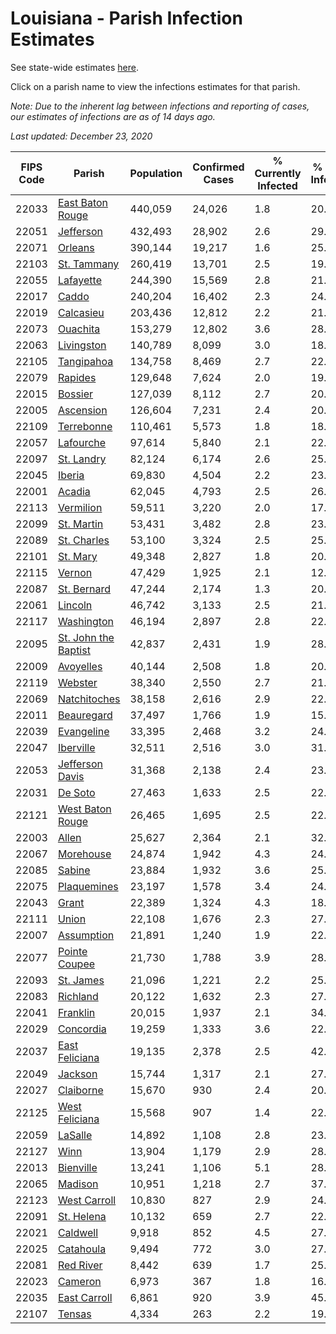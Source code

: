 # Louisiana - Parish Infection Estimates

See state-wide estimates [here](/infections/us-la).

Click on a parish name to view the infections estimates for that parish.

*Note: Due to the inherent lag between infections and reporting of cases, our estimates of infections are as of 14 days ago.*

*Last updated: December 23, 2020*

|   FIPS Code |                                       Parish |   Population |   Confirmed Cases |   % Currently Infected |   % Total Infected |
|-------------|----------------------------------------------|--------------|-------------------|------------------------|--------------------|
|       22033 |         [East Baton Rouge](east-baton-rouge) |      440,059 |            24,026 |                    1.8 |               20.1 |
|       22051 |                       [Jefferson](jefferson) |      432,493 |            28,902 |                    2.6 |               29.5 |
|       22071 |                           [Orleans](orleans) |      390,144 |            19,217 |                    1.6 |               25.6 |
|       22103 |                   [St. Tammany](st.-tammany) |      260,419 |            13,701 |                    2.5 |               19.1 |
|       22055 |                       [Lafayette](lafayette) |      244,390 |            15,569 |                    2.8 |               21.5 |
|       22017 |                               [Caddo](caddo) |      240,204 |            16,402 |                    2.3 |               24.9 |
|       22019 |                       [Calcasieu](calcasieu) |      203,436 |            12,812 |                    2.2 |               21.7 |
|       22073 |                         [Ouachita](ouachita) |      153,279 |            12,802 |                    3.6 |               28.4 |
|       22063 |                     [Livingston](livingston) |      140,789 |             8,099 |                    3.0 |               18.7 |
|       22105 |                     [Tangipahoa](tangipahoa) |      134,758 |             8,469 |                    2.7 |               22.1 |
|       22079 |                           [Rapides](rapides) |      129,648 |             7,624 |                    2.0 |               19.9 |
|       22015 |                           [Bossier](bossier) |      127,039 |             8,112 |                    2.7 |               20.5 |
|       22005 |                       [Ascension](ascension) |      126,604 |             7,231 |                    2.4 |               20.6 |
|       22109 |                     [Terrebonne](terrebonne) |      110,461 |             5,573 |                    1.8 |               18.5 |
|       22057 |                       [Lafourche](lafourche) |       97,614 |             5,840 |                    2.1 |               22.7 |
|       22097 |                     [St. Landry](st.-landry) |       82,124 |             6,174 |                    2.6 |               25.2 |
|       22045 |                             [Iberia](iberia) |       69,830 |             4,504 |                    2.2 |               23.2 |
|       22001 |                             [Acadia](acadia) |       62,045 |             4,793 |                    2.5 |               26.8 |
|       22113 |                       [Vermilion](vermilion) |       59,511 |             3,220 |                    2.0 |               17.9 |
|       22099 |                     [St. Martin](st.-martin) |       53,431 |             3,482 |                    2.8 |               23.2 |
|       22089 |                   [St. Charles](st.-charles) |       53,100 |             3,324 |                    2.5 |               25.5 |
|       22101 |                         [St. Mary](st.-mary) |       49,348 |             2,827 |                    1.8 |               20.9 |
|       22115 |                             [Vernon](vernon) |       47,429 |             1,925 |                    2.1 |               12.9 |
|       22087 |                   [St. Bernard](st.-bernard) |       47,244 |             2,174 |                    1.3 |               20.2 |
|       22061 |                           [Lincoln](lincoln) |       46,742 |             3,133 |                    2.5 |               21.3 |
|       22117 |                     [Washington](washington) |       46,194 |             2,897 |                    2.8 |               22.9 |
|       22095 | [St. John the Baptist](st.-john-the-baptist) |       42,837 |             2,431 |                    1.9 |               28.1 |
|       22009 |                       [Avoyelles](avoyelles) |       40,144 |             2,508 |                    1.8 |               20.9 |
|       22119 |                           [Webster](webster) |       38,340 |             2,550 |                    2.7 |               21.9 |
|       22069 |                 [Natchitoches](natchitoches) |       38,158 |             2,616 |                    2.9 |               22.2 |
|       22011 |                     [Beauregard](beauregard) |       37,497 |             1,766 |                    1.9 |               15.5 |
|       22039 |                     [Evangeline](evangeline) |       33,395 |             2,468 |                    3.2 |               24.3 |
|       22047 |                       [Iberville](iberville) |       32,511 |             2,516 |                    3.0 |               31.7 |
|       22053 |           [Jefferson Davis](jefferson-davis) |       31,368 |             2,138 |                    2.4 |               23.0 |
|       22031 |                           [De Soto](de-soto) |       27,463 |             1,633 |                    2.5 |               22.4 |
|       22121 |         [West Baton Rouge](west-baton-rouge) |       26,465 |             1,695 |                    2.5 |               22.3 |
|       22003 |                               [Allen](allen) |       25,627 |             2,364 |                    2.1 |               32.5 |
|       22067 |                       [Morehouse](morehouse) |       24,874 |             1,942 |                    4.3 |               24.7 |
|       22085 |                             [Sabine](sabine) |       23,884 |             1,932 |                    3.6 |               25.6 |
|       22075 |                   [Plaquemines](plaquemines) |       23,197 |             1,578 |                    3.4 |               24.9 |
|       22043 |                               [Grant](grant) |       22,389 |             1,324 |                    4.3 |               18.0 |
|       22111 |                               [Union](union) |       22,108 |             1,676 |                    2.3 |               27.1 |
|       22007 |                     [Assumption](assumption) |       21,891 |             1,240 |                    1.9 |               22.3 |
|       22077 |               [Pointe Coupee](pointe-coupee) |       21,730 |             1,788 |                    3.9 |               28.9 |
|       22093 |                       [St. James](st.-james) |       21,096 |             1,221 |                    2.2 |               25.5 |
|       22083 |                         [Richland](richland) |       20,122 |             1,632 |                    2.3 |               27.3 |
|       22041 |                         [Franklin](franklin) |       20,015 |             1,937 |                    2.1 |               34.9 |
|       22029 |                       [Concordia](concordia) |       19,259 |             1,333 |                    3.6 |               22.0 |
|       22037 |             [East Feliciana](east-feliciana) |       19,135 |             2,378 |                    2.5 |               42.0 |
|       22049 |                           [Jackson](jackson) |       15,744 |             1,317 |                    2.1 |               27.0 |
|       22027 |                       [Claiborne](claiborne) |       15,670 |               930 |                    2.4 |               20.0 |
|       22125 |             [West Feliciana](west-feliciana) |       15,568 |               907 |                    1.4 |               22.5 |
|       22059 |                           [LaSalle](lasalle) |       14,892 |             1,108 |                    2.8 |               23.6 |
|       22127 |                                 [Winn](winn) |       13,904 |             1,179 |                    2.9 |               28.1 |
|       22013 |                       [Bienville](bienville) |       13,241 |             1,106 |                    5.1 |               28.3 |
|       22065 |                           [Madison](madison) |       10,951 |             1,218 |                    2.7 |               37.4 |
|       22123 |                 [West Carroll](west-carroll) |       10,830 |               827 |                    2.9 |               24.3 |
|       22091 |                     [St. Helena](st.-helena) |       10,132 |               659 |                    2.7 |               22.1 |
|       22021 |                         [Caldwell](caldwell) |        9,918 |               852 |                    4.5 |               27.6 |
|       22025 |                       [Catahoula](catahoula) |        9,494 |               772 |                    3.0 |               27.8 |
|       22081 |                       [Red River](red-river) |        8,442 |               639 |                    1.7 |               25.4 |
|       22023 |                           [Cameron](cameron) |        6,973 |               367 |                    1.8 |               16.9 |
|       22035 |                 [East Carroll](east-carroll) |        6,861 |               920 |                    3.9 |               45.4 |
|       22107 |                             [Tensas](tensas) |        4,334 |               263 |                    2.2 |               19.0 |